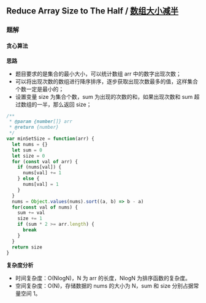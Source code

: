 ## Reduce Array Size to The Half / [数组大小减半](https://leetcode-cn.com/problems/reduce-array-size-to-the-half/)

### 题解
#### 贪心算法
**思路**
+ 题目要求的是集合的最小大小，可以统计数组 arr 中的数字出现次数；
+ 可以将出现次数的数组进行降序排序，逐步获取出现次数最多的值，这样集合个数一定是最小的；
+ 设置变量 size 为集合个数，sum 为出现的次数的和，如果出现次数和 sum 超过数组的一半，那么返回 size；

```js
/**
 * @param {number[]} arr
 * @return {number}
 */
var minSetSize = function(arr) {
  let nums = {}
  let sum = 0
  let size = 0
  for (const val of arr) {
    if (nums[val]) {
      nums[val] += 1
    } else {
      nums[val] = 1
    }
  }
  nums = Object.values(nums).sort((a, b) => b - a)
  for(const val of nums) {
    sum += val
    size += 1
    if (sum * 2 >= arr.length) {
      break
    }
  }
  return size
}
```

**复杂度分析**
+ 时间复杂度：O(NlogN)，N 为 arr 的长度，NlogN 为排序函数的复杂度。
+ 空间复杂度：O(N)，存储数据的 nums 的大小为 N，sum 和 size 分别占据常量空间 1。